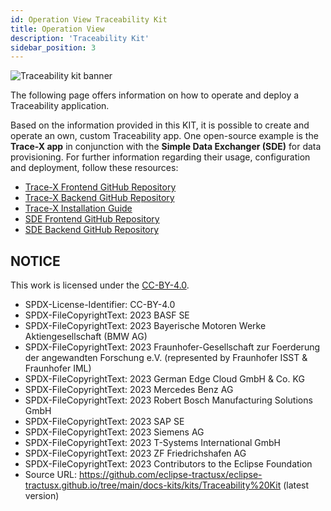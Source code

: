 ```yaml
---
id: Operation View Traceability Kit
title: Operation View
description: 'Traceability Kit'
sidebar_position: 3
---
```


![Traceability kit banner](@site/static/img/doc-traceability_header-minified.png)

<!--
Operation View  of the Kit.
-->
The following page offers information on how to operate and deploy a Traceability application.

Based on the information provided in this KIT, it is possible to create and operate an own, custom
Traceability app. One open-source example is the **Trace-X app** in conjunction with the **Simple
Data Exchanger (SDE)** for data provisioning. For further information regarding
their usage, configuration and deployment, follow these resources:

- [Trace-X Frontend GitHub Repository](https://github.com/eclipse-tractusx/traceability-foss)
- [Trace-X Backend GitHub Repository](https://github.com/eclipse-tractusx/traceability-foss-backend)
- [Trace-X Installation Guide](https://github.com/eclipse-tractusx/traceability-foss/blob/main/frontend/INSTALL.md)
- [SDE Frontend GitHub Repository](https://github.com/eclipse-tractusx/dft-frontend)
- [SDE Backend GitHub Repository](https://github.com/eclipse-tractusx/dft-backend)

## NOTICE

This work is licensed under the [CC-BY-4.0](https://creativecommons.org/licenses/by/4.0/legalcode).

- SPDX-License-Identifier: CC-BY-4.0
- SPDX-FileCopyrightText: 2023 BASF SE
- SPDX-FileCopyrightText: 2023 Bayerische Motoren Werke Aktiengesellschaft (BMW AG)
- SPDX-FileCopyrightText: 2023 Fraunhofer-Gesellschaft zur Foerderung der angewandten Forschung e.V. (represented by Fraunhofer ISST & Fraunhofer IML)
- SPDX-FileCopyrightText: 2023 German Edge Cloud GmbH & Co. KG
- SPDX-FileCopyrightText: 2023 Mercedes Benz AG
- SPDX-FileCopyrightText: 2023 Robert Bosch Manufacturing Solutions GmbH
- SPDX-FileCopyrightText: 2023 SAP SE
- SPDX-FileCopyrightText: 2023 Siemens AG
- SPDX-FileCopyrightText: 2023 T-Systems International GmbH
- SPDX-FileCopyrightText: 2023 ZF Friedrichshafen AG
- SPDX-FileCopyrightText: 2023 Contributors to the Eclipse Foundation
- Source URL: https://github.com/eclipse-tractusx/eclipse-tractusx.github.io/tree/main/docs-kits/kits/Traceability%20Kit (latest version)
